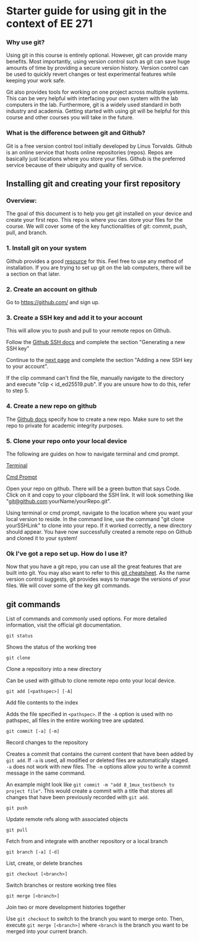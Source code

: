 # Starter guide for using git in the context of EE 271

### Why use git?

Using git in this course is entirely optional. However, git can provide many benefits. Most importantly, using version control such as git can save huge amounts of time by providing a secure version history. Version control can be used to quickly revert changes or test experimental features while keeping your work safe. 

Git also provides tools for working on one project across multiple systems. This can be very helpful with interfacing your own system with the lab computers in the lab. Furthermore, git is a widely used standard in both industry and academia. Getting started with using git will be helpful for this course and other courses you will take in the future. 

### What is the difference between git and Github?

Git is a free version control tool initially developed by Linus Torvalds. Github is an online service that hosts online repositories (repos). Repos are basically just locations where you store your files. Github is the preferred service because of their ubiquity and quality of service. 

## Installing git and creating your first repository

### Overview:

The goal of this document is to help you get git installed on your device and create your first repo. This repo is where you can store your files for the course. We will cover some of the key functionalities of git: commit, push, pull, and branch. 

### 1. Install git on your system

Github provides a good [resource](https://github.com/git-guides/install-git) for this. Feel free to use any method of installation. If you are trying to set up git on the lab computers, there will be a section on that later.

### 2. Create an account on github

Go to https://github.com/ and sign up.

### 3. Create a SSH key and add it to your account

This will allow you to push and pull to your remote repos on Github. 

Follow the [Github SSH docs](https://docs.github.com/en/authentication/connecting-to-github-with-ssh/generating-a-new-ssh-key-and-adding-it-to-the-ssh-agent) and complete the section "Generating a new SSH key"

Continue to the [next page](https://docs.github.com/en/authentication/connecting-to-github-with-ssh/adding-a-new-ssh-key-to-your-github-account) and complete the section "Adding a new SSH key to your account". 

If the clip command can't find the file, manually navigate to the directory and execute "clip < id_ed25519.pub". If you are unsure how to do this, refer to step 5. 

### 4. Create a new repo on github

The [Github docs](https://docs.github.com/en/repositories/creating-and-managing-repositories/creating-a-new-repository) specify how to create a new repo. Make sure to set the repo to private for academic integrity purposes. 

### 5. Clone your repo onto your local device

The following are guides on how to navigate terminal and cmd prompt.

[Terminal](https://gomakethings.com/navigating-the-file-system-with-terminal/)

[Cmd Prompt](https://www.digitalcitizen.life/command-prompt-how-use-basic-commands/)

Open your repo on github. There will be a green button that says Code. Click on it and copy to your clipboard the SSH link. It will look something like "git@github.com:yourName/yourRepo.git".

Using terminal or cmd prompt, navigate to the location where you want your local version to reside. In the command line, use the command "git clone yourSSHLink" to clone into your repo. If it worked correctly, a new directory should appear. You have now successfully created a remote repo on Github and cloned it to your system!

### Ok I've got a repo set up. How do I use it?

Now that you have a git repo, you can use all the great features that are built into git. You may also want to refer to this [git cheatsheet](https://education.github.com/git-cheat-sheet-education.pdf). As the name version control suggests, git provides ways to manage the versions of your files. We will cover some of the key git commands.

## git commands

List of commands and commonly used options. For more detailed information, visit the official git documentation.

```
git status
```

Shows the status of the working tree

```
git clone
```
Clone a repository into a new directory

Can be used with github to clone remote repo onto your local device.

```
git add [<pathspec>] [-A]
```
Add file contents to the index

Adds the file specified in `<pathspec>`. If the `-A` option is used with no pathspec, all files in the entire working tree are updated. 

```
git commit [-a] [-m]
```
Record changes to the repository

Creates a commit that contains the current content that have been added by `git add`. If `-a` is used, all modified or deleted files are automatically staged. `-a` does not work with new files. The `-m` options allow you to write a commit message in the same command. 

An example might look like `git commit -m "add 8_1mux_testbench to project file"`. This would create a commit with a title that stores all changes that have been previously recorded with `git add`. 

```
git push
```
Update remote refs along with associated objects

```
git pull
```
Fetch from and integrate with another repository or a local branch

```
git branch [-a] [-d]
```
List, create, or delete branches

```
git checkout [<branch>]
```
Switch branches or restore working tree files

```
git merge [<branch>]
```
Join two or more development histories together

Use `git checkout` to switch to the branch you want to merge onto. Then, execute `git merge [<branch>]` where `<branch` is the branch you want to be merged into your current branch. 

